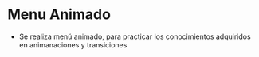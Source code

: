 # Menu Animado
- Se realiza menú animado, para practicar los conocimientos adquiridos en animanaciones y transiciones